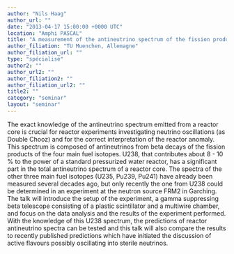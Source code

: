 ```yaml
---
author: "Nils Haag"
author_url: ""
date: "2013-04-17 15:00:00 +0000 UTC"
location: "Amphi PASCAL"
title: "A measurement of the antineutrino spectrum of the fission products of U238"
author_filiation: "TU Muenchen, Allemagne"
author_filiation_url: ""
type: "spécialisé"
author2: ""
author_url2: ""
author_filiation2: ""
author_filiation_url2: ""
title2: ""
category: "seminar" 
layout: "seminar"
---
```

The exact knowledge of the antineutrino spectrum emitted from a reactor core is crucial for reactor experiments investigating neutrino oscillations (as Double Chooz) and for the correct interpretation of the reactor anomaly. This spectrum is composed of antineutrinos from beta decays of the fission products of the four main fuel isotopes. U238, that contributes about 8 - 10 % to the power of a standard pressurized water reactor, has a significant part in the total antineutrino spectrum of a reactor core. The spectra of the other three main fuel isotopes (U235, Pu239, Pu241) have already been measured several decades ago, but only recently the one from U238 could be determined in an experiment at the neutron source FRM2 in Garching. The talk will introduce the setup of the experiment, a gamma suppressing beta telescope consisting of a plastic scintillator and a multiwire chamber, and focus on the data analysis and the results of the experiment performed. With the knowledge of this U238 spectrum, the predictions of reactor antineutrino spectra can be tested and this talk will also compare the results to recently published predictions which have initiated the discussion of active flavours possibly oscillating into sterile neutrinos.
